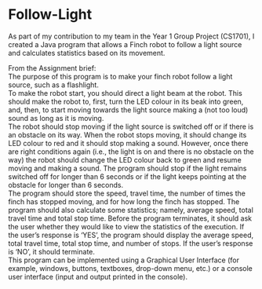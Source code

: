 # Follow-Light
As part of my contribution to my team in the Year 1 Group Project (CS1701), I created a Java program that allows a Finch robot to follow a light source and calculates statistics based on its movement.  

From the Assignment brief:  
The purpose of this program is to make your finch robot follow a light source, such as a flashlight.  
To make the robot start, you should direct a light beam at the robot. This should make the robot to, first, turn the LED colour in its beak into green, and, then, to start moving towards the light source making a (not too loud) sound as long as it is moving.  
The robot should stop moving if the light source is switched off or if there is an obstacle on its way. When the robot stops moving, it should change its LED colour to red and it should stop making a sound. However, once there are right conditions again (i.e., the light is on and there is no obstacle on the way) the robot should change the LED colour back to green and resume moving and making a sound. The program should stop if the light remains switched off for longer than 6 seconds or if the light keeps pointing at the obstacle for longer than 6 seconds.  
The program should store the speed, travel time, the number of times the finch has stopped moving, and for how long the finch has stopped. The program should also calculate some statistics; namely, average speed, total travel time and total stop time. Before the program terminates, it should ask the user whether they would like to view the statistics of the execution. If the user’s response is ‘YES’, the program should display the average speed, total travel time, total stop time, and number of stops. If the user’s response is ‘NO’, it should terminate.  
This program can be implemented using a Graphical User Interface (for example, windows, buttons, textboxes, drop-down menu, etc.) or a console user interface (input and output printed in the console).
